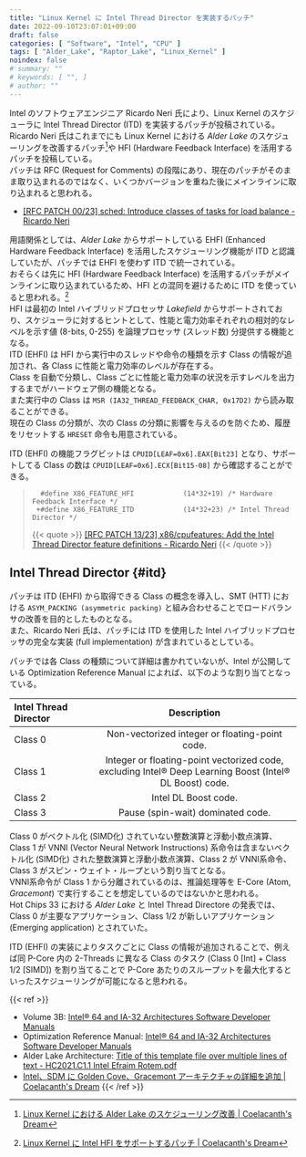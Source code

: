 ```yaml
---
title: "Linux Kernel に Intel Thread Director を実装するパッチ"
date: 2022-09-10T23:07:01+09:00
draft: false
categories: [ "Software", "Intel", "CPU" ]
tags: [ "Alder_Lake", "Raptor_Lake", "Linux_Kernel" ]
noindex: false
# summary: ""
# keywords: [ "", ]
# author: ""
---
```


Intel のソフトウェアエンジニア Ricardo Neri 氏により、Linux Kernel のスケジューラに Intel Thread Director (ITD) を実装するパッチが投稿されている。  
Ricardo Neri 氏はこれまでにも Linux Kernel における *Alder Lake* のスケジューリングを改善するパッチ[^smt]や HFI (Hardware Feedback Interface) を活用するパッチを投稿している。  
パッチは RFC (Request for Comments) の段階にあり、現在のパッチがそのまま取り込まれるのではなく、いくつかバージョンを重ねた後にメインラインに取り込まれると思われる。  

[^smt]: [Linux Kernel における Alder Lake のスケジューリング改善 | Coelacanth's Dream](/posts/2022/08/28/linux-kernel-alder_lake-sched/)

 * [[RFC PATCH 00/23] sched: Introduce classes of tasks for load balance - Ricardo Neri](https://lore.kernel.org/lkml/20220909231205.14009-1-ricardo.neri-calderon@linux.intel.com/)

用語関係としては、*Alder Lake* からサポートしている EHFI (Enhanced Hardware Feedback Interface) を活用したスケジューリング機能が ITD と認識していたが、パッチでは EHFI を使わず ITD で統一されている。  
おそらくは先に HFI (Hardware Feedback Interface) を活用するパッチがメインラインに取り込まれているため、HFI との混同を避けるために ITD を使っていると思われる。[^intel-hfi]  
HFI は最初の Intel ハイブリッドプロセッサ *Lakefield* からサポートされており、スケジューラに対するヒントとして、性能と電力効率それぞれの相対的なレベルを示す値 (8-bits, 0-255) を論理プロセッサ (スレッド数) 分提供する機能となる。  
ITD (EHFI) は HFI から実行中のスレッドや命令の種類を示す Class の情報が追加され、各 Class に性能と電力効率のレベルが存在する。  
Class を自動で分類し、Class ごとに性能と電力効率の状況を示すレベルを出力するまでがハードウェア側の機能となる。  
また実行中の Class は `MSR (IA32_THREAD_FEEDBACK_CHAR, 0x17D2)` から読み取ることができる。  
現在の Class の分類が、次の Class の分類に影響を与えるのを防ぐため、履歴をリセットする `HRESET` 命令も用意されている。  

[^intel-hfi]: [Linux Kernel に Intel HFI をサポートするパッチ | Coelacanth's Dream](/posts/2022/01/02/intel-hfi/)

ITD (EHFI) の機能フラグビットは `CPUID[LEAF=0x6].EAX[Bit23]` となり、サポートしてる Class の数は `CPUID[LEAF=0x6].ECX[Bit15-08]` から確認することができる。  

 > 		 #define X86_FEATURE_HFI			(14*32+19) /* Hardware Feedback Interface */
 > 		+#define X86_FEATURE_ITD			(14*32+23) /* Intel Thread Director */
 >
 > {{< quote >}} [[RFC PATCH 13/23] x86/cpufeatures: Add the Intel Thread Director feature definitions - Ricardo Neri](https://lore.kernel.org/lkml/20220909231205.14009-14-ricardo.neri-calderon@linux.intel.com/) {{< /quote >}}

## Intel Thread Director {#itd}
パッチは ITD (EHFI) から取得できる Class の概念を導入し、SMT (HTT) における `ASYM_PACKING (asymmetric packing)` と組み合わせることでロードバランサの改善を目的としたものとなる。  
また、Ricardo Neri 氏は、パッチには ITD を使用した Intel ハイブリッドプロセッサの完全な実装 (full implementation) が含まれているとしている。  

パッチでは各 Class の種類について詳細は書かれていないが、Intel が公開している Optimization Reference Manual によれば、以下のような割り当てとなっている。  

| Intel Thread Director | Description |
| :-- | :--: |
| Class 0 | Non-vectorized integer or floating-point code. |
| Class 1 | Integer or floating-point vectorized code,<br>excluding Intel® Deep Learning Boost (Intel® DL Boost) code. |
| Class 2 | Intel DL Boost code. |
| Class 3 | Pause (spin-wait) dominated code. |

Class 0 がベクトル化 (SIMD化) されていない整数演算と浮動小数点演算、Class 1 が VNNI (Vector Neural Network Instructions) 系命令は含まないベクトル化 (SIMD化) された整数演算と浮動小数点演算、Class 2 が VNNI系命令、Class 3 がスピン・ウェイト・ループという割り当てとなる。  
VNNI系命令が Class 1 から分離されているのは、推論処理等を E-Core (Atom, *Gracemont*) で実行することを想定しているのではないかと思われる。  
Hot Chips 33 における *Alder Lake* と Intel Thread Directore の発表では、Class 0 が主要なアプリケーション、Class 1/2 が新しいアプリケーション (Emerging application) とされていた。  

ITD (EHFI) の実装によりタスクごとに Class の情報が追加されることで、例えば同 P-Core 内の 2-Threads に異なる Class のタスク (Class 0 [Int] + Class 1/2 [SIMD]) を割り当てることで P-Core あたりのスループットを最大化するといったスケジューリングが可能になると思われる。  

{{< ref >}}
 * Volume 3B: [Intel® 64 and IA-32 Architectures Software Developer Manuals](https://www.intel.com/content/www/us/en/developer/articles/technical/intel-sdm.html#inpage-nav-3)
 * Optimization Reference Manual: [Intel® 64 and IA-32 Architectures Software Developer Manuals](https://www.intel.com/content/www/us/en/developer/articles/technical/intel-sdm.html#inpage-nav-5)
 * Alder Lake Architecture: [Title of this template file over multiple lines of text - HC2021.C1.1 Intel Efraim Rotem.pdf](https://hc33.hotchips.org/assets/program/conference/day1/HC2021.C1.1%20Intel%20Efraim%20Rotem.pdf)
 * [Intel、SDM に Golden Cove、Gracemont アーキテクチャの詳細を追加 | Coelacanth's Dream](/posts/2022/03/04/adl-arch-details/)
{{< /ref >}}
